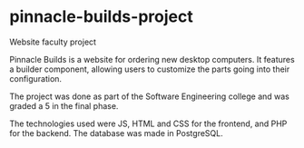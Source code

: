 # pinnacle-builds-project
Website faculty project

Pinnacle Builds is a website for ordering new desktop computers. It features a builder component, allowing users to customize the parts going into their configuration.

The project was done as part of the Software Engineering college and was graded a 5 in
the final phase.

The technologies used were JS, HTML and CSS for the frontend, and PHP for the backend.
The database was made in PostgreSQL.
